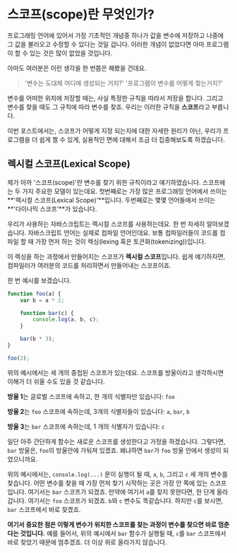 # 스코프(scope)란 무엇인가?

프로그래밍 언어에 있어서 가장 기초적인 개념중 하나가 값을 변수에 저장하고 나중에 그 값을 불러오고 수정할 수 있다는 것일 겁니다. 이러한 개념이 없었다면 아마 프로그램이 할 수 있는 것은 많이 없었을 것입니다. 

아마도 여러분은 이런 생각을 한 번쯤은 해봤을 건데요. 

> '변수는 도대체 어디에 생성되는 거지?' '프로그램이 변수를 어떻게 찾는거지?'

변수를 어떠한 위치에 저장할 때는, 사실 특정한 규칙을 따라서 저장을 합니다. 그리고 변수를 찾을 때도 그 규칙에 따라 변수를 찾죠. 우리는 이러한 규칙을 **스코프**라고 부릅니다.

<!-- ## 스코프는 어떻게 만들어질까? 

스코프가 어떻게 만들어지는 지에 대해서를 알려면 조금 이론적인 부분이 필요한데요. 저의 내용 이해도도 깊지 않고, 학문적이여 질 수 있기 때문에 최소한으로 설명을 해보겠습니다.

자바스크립트는 '다이나믹' 그리고 '인터프리티드' 언어라고 하는데요. 사실 자바스크립트는 컴파일 언어입니다. 컴파일러가 코드를 컴파일하는 것이죠. -->

이번 포스트에서는, 스코프가 어떻게 지정 되는지에 대한 자세한 원리가 아닌, 우리가 프로그램을 더 쉽게 짤 수 있게, 실용적인 면에 대해서 조금 더 집중해보도록 하겠습니다.


<!-- ## 컴파일러 이론(Compiler Theory)

아마도 여러분은 자바스크립트가 '다이나믹' 혹은 '인터프리티드(interpreted)' 언어라고 들으셨을 텐데요. 사실은 컴파일 언어입니다. 우리가 아는 다른 언어들처럼, 실행전에 모든게 컴파일되지는 않지만, 실로 컴파일 언어입니다.

보통 컴파일 언어에서는, 여러분이 작성한 코드 즉 프로그램이 실행되기 전에 3가지의 단계를 거칠 것입니다. 이것을 컴파일(compliation)이라고 합니다.

1. **토큰화/렉싱(Tokenizing/Lexing)**: 문자들을 의미있는 단위로 나눕니다. 이 의미있는 단어를 우리는 토큰이라고 부르죠. `var a = 2;`를 한 번 예로 들어볼게요. 이 프로그램은 아마 이러한 토큰으로 나뉠 겁니다: `var`, `a`, `=`, `2`, 그리고 `;`요. 공백은 토큰이 될 수도 있고 안 될 수도 있는데 이것은 문맥에 따라 다릅니다.


**노트**: 토큰화와 렉싱의 차이는 아주 미묘하고 학문적인데 가장 중요한 것은 이 토큰들이 중요한 것인지 

2. **파싱(Parsing)**: 위에서 토큰화된 토큰들을 가지고 중첩된 요소들로 구성된 트리를 만듭니다. 이 트리(tree)가 프로그램의 문법적인 구조를 나타내죠. 이 트리는 'AST(Abstract Syntax Tree)'라고 불립니다. 

`var a = 2;`의 트리는, `VariableDeclaration` 이라는 최상위 노드를 가질 것이고, 자식노드인 `Identifier`(이 것의 값은 `a`겠죠)를 가질 겁니다. 또한 또 다른 자식노드인 `AssignmentExpression`이 있을 것이고, 이 노드는 `NumericLiteral`(이 것의 값은 `2`겠죠) 이라는 자식을 가질 것입니다.

3. **코드생성(Code-Generation)**: 이 절차는 위에서 생성된 AST를 가지고 실행 가능한 코드로 변환시키는 절차입니다. 너무 복잡하게 생각하지 말고 간단하게 생각하면, `var a = 2;`로 인해 생성된 트리(AST)를 가지고 기계적인 절차를 만들어 `a`라는 변수를 생성하고 `2`라는 값을 `a`에 저장한다고 생각하시면 됩니다. 

자바스크립트 엔진은 위에서 얘기한 3가지 절차보다 사실 더 복잡하기는 하지만, 기본적인 것은 비슷합니다. 한 가지 주의를 하자면, 자바스크립트 엔진은 다른 컴파일러들과는 달리 컴파일을 하기에 많은 시간이 주어지지 않기 때문에 여러가지 기술들을 많이 씁니다. 그 예시로는 'JIT', 'Lazy Compile' 그리고 'hot re-compile'이라는 것들이 있는데, 저희가 아직 이해할 단계는 아닙니다.

우리의 이해를 돕기 위해서, 자바스크립트의 모든 코드들은 실행이 되기전에 컴파일이 된다고 생각을 하는 게 좋을 겁니다. 그래서, 자바스크립트 컴파일러는 `var a = 2;`라는 프로그램을 먼저 컴파일하고, 그 다음에 실행을 할 것입니다. -->


## 렉시컬 스코프(Lexical Scope)

제가 아까 '스코프(scope)'란 변수를 찾기 위한 규칙이라고 얘기하였습니다. 스코프에는 두 가지 주요한 모델이 있는데요. 첫번째로는 가장 많은 프로그래밍 언어에서 쓰이는 **'렉시컬 스코프(Lexical Scope)'**입니다. 두번째로는 몇몇 언어들에서 쓰이는 **'다이나믹 스코프'**가 있습니다. 

우리가 사용하는 자바스크립트는 렉시컬 스코프를 사용하는데요. 한 번 자세히 알아보겠습니다.
자바스크립트 언어는 실제로 컴파일 언어인데요. 보통 컴파일러들이 코드를 컴파일 할 때 가장 먼저 하는 것이 렉싱(lexing 혹은 토큰화(tokenizing))입니다. 

이 렉싱을 하는 과정에서 만들어지는 스코프가 **렉시컬 스코프**입니다. 쉽게 얘기하자면, 컴파일러가 여러분의 코드를 처리하면서 만들어내는 스코프이죠.

한 번 예시를 보겠습니다.

```javascript
function foo(a) {
    var b = a * 2;

    function bar(c) {
        console.log(a, b, c);
    }

    bar(b * 3);
}

foo(2);
```

위의 예시에서는 세 개의 중첩된 스코프가 있는데요. 스코프를 방울이라고 생각하시면 이해가 더 쉬울 수도 있을 것 같습니다.

<!-- 스코프 그림 넣기 -->

**방울 1**는 글로벌 스코프에 속하고, 한 개의 식별자만 있습니다: `foo`

**방울 2**는 `foo` 스코프에 속하는데, 3개의 식별자들이 있습니다: `a`, `bar`, `b`

**방울 3**는 `bar` 스코프에 속하는데, 1 개의 식별자가 있습니다: `c`


<!-- 더 정밀한 설명이 필요함 -->
일단 아주 간단하게 함수는 새로운 스코프를 생성한다고 가정을 하겠습니다. 그렇다면, `bar` 방울은, `foo`의 방울안에 가둬져 있겠죠. 왜냐하면 `bar`가 `foo` 방울 안에서 생성이 되었으니까요.

위의 예시에서는, `console.log(...)` 문이 실행이 될 때, `a`, `b`, 그리고 `c` 세 개의 변수를 찾습니다. 어떤 변수를 찾을 때 가장 먼저 찾기 시작하는 곳은 가장 안 쪽에 있는 스코프입니다. 여기서는 `bar` 스코프가 되겠죠. 만약에 여기서 `a`를 찾지 못한다면, 한 단계 올라갑니다. 여기서는 `foo` 스코프가 되겠죠. `b`와 `c` 변수도 똑같습니다. 하지만 `c`를 보시면, `bar` 스코프에서 바로 찾겠죠.

**여기서 중요한 점은 이렇게 변수가 위치한 스코프를 찾는 과정이 변수를 찾으면 바로 멈춘다는 것입니다.** 예를 들어서, 위의 예시에서 `bar` 함수가 실행될 때, `c`를 `bar` 스코프에서 바로 찾았기 때문에 멈추겠죠. 더 이상 위로 올라가지 않습니다.



